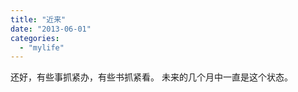 ```yaml
---
title: "近来"
date: "2013-06-01"
categories: 
  - "mylife"
---
```


还好，有些事抓紧办，有些书抓紧看。 未来的几个月中一直是这个状态。
